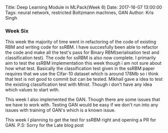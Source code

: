 Title: Deep Learning Module in MLPack(Week 6)
Date: 2017-16-07 13:00:00
Tags: neural network, restricted Boltzmann machines, GAN
Author: Kris Singh

### Week Six
This week the majority of time went in refactoring of the code of existing RBM and writing code for ssRBM. I have succesfully been able to refactor the code and make all the test's pass for Binary RBM(serialisation test and classification test). The code for ssRBM is also now complete. I primarily aim to test the ssRBM implementation this week though i am not sure about how what test. Basically the classification test given in the ssRBM paper requires that we
use the Cifar-10 dataset which is around 178Mb so i think that test is not good to commit but can be tested. Mikhail gave a idea to test the existing classification test with Mnist. Though i don't have any idea which values to start with. 

This week I also implemented the GAN. Though there are some issues that we have to work with. Testing GAN would be easy if we don't run into any issues with training of GAN's which is a known issue.

This week I planning to get the test for ssRBM right and opening a PR for GAN.
P.S: Sorry for the Late blog post
